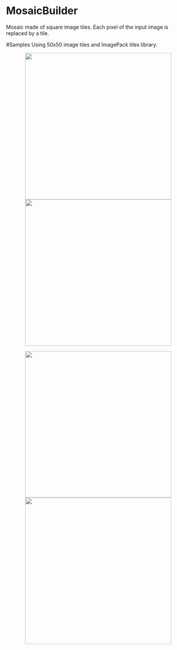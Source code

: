 # MosaicBuilder

Mosaic made of square image tiles. Each pixel of the input image is replaced by a tile.

#Samples
Using 50x50 image tiles and ImagePack tiles library.
<p align="center">
  <img src="http://www.sportv4.com/wp-content/uploads/2016/03/1158.jpg" width="400"/>
  <img src="http://i.imgur.com/uRk5bga.jpg" width="400"/>
</p>

<p align="center">
  <img src="http://i.imgur.com/u73kIO9.jpg" width="400"/>
  <img src="http://i.imgur.com/24mQvsF.png" width="400"/>
</p>
